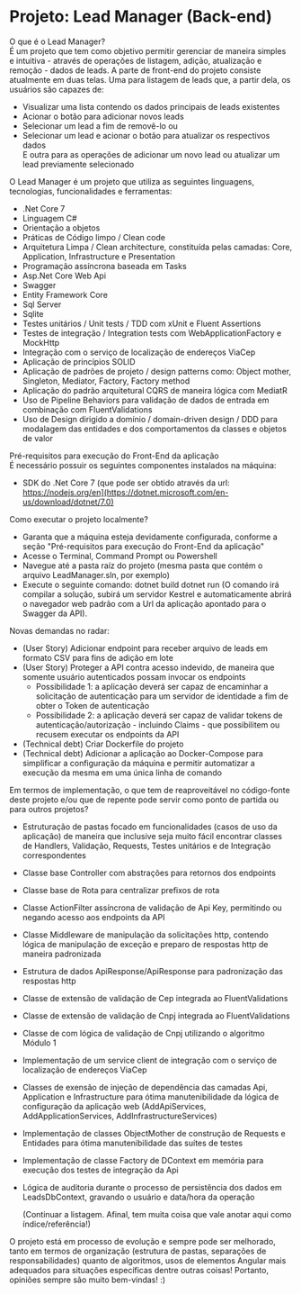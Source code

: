 # Projeto: Lead Manager (Back-end)

O que é o Lead Manager?<br/>
É um projeto que tem como objetivo permitir gerenciar de maneira simples e intuitiva - através de operações de listagem, adiçāo, atualizaçāo e remoção - dados de leads.
A parte de front-end do projeto consiste atualmente em duas telas.
Uma para listagem de leads que, a partir dela, os usuários são capazes de:
- Visualizar uma lista contendo os dados principais de leads existentes
- Acionar o botão para adicionar novos leads
- Selecionar um lead a fim de removê-lo ou
- Selecionar um lead e acionar o botão para atualizar os respectivos dados<br/>
E outra para as operações de adicionar um novo lead ou atualizar um lead previamente selecionado

O Lead Manager é um projeto que utiliza as seguintes linguagens, tecnologias, funcionalidades e ferramentas:
- .Net Core 7
- Linguagem C#
- Orientação a objetos
- Práticas de Código limpo / Clean code
- Arquitetura Limpa / Clean architecture, constituída pelas camadas: Core, Application, Infrastructure e Presentation
- Programação assíncrona baseada em Tasks
- Asp.Net Core Web Api
- Swagger
- Entity Framework Core
- Sql Server
- Sqlite
- Testes unitários / Unit tests / TDD com xUnit e Fluent Assertions
- Testes de integração / Integration tests com WebApplicationFactory e MockHttp
- Integração com o serviço de localização de endereços ViaCep
- Aplicação de princípios SOLID
- Aplicação de padrões de projeto / design patterns como: Object mother, Singleton, Mediator, Factory, Factory method
- Aplicação do padrão arquitetural CQRS de maneira lógica com MediatR
- Uso de Pipeline Behaviors para validação de dados de entrada em combinação com FluentValidations
- Uso de Design dirigido a domínio / domain-driven design / DDD para modalagem das entidades e dos comportamentos da classes e objetos de valor

Pré-requisitos para execução do Front-End da aplicação<br/>
É necessário possuir os seguintes componentes instalados na máquina:
- SDK do .Net Core 7 (que pode ser obtido através da url: https://nodejs.org/en](https://dotnet.microsoft.com/en-us/download/dotnet/7.0)

Como executar o projeto localmente?
- Garanta que a máquina esteja devidamente configurada, conforme a seção "Pré-requisitos para execução do Front-End da aplicação"
- Acesse o Terminal, Command Prompt ou Powershell
- Navegue até a pasta raíz do projeto (mesma pasta que contém o arquivo LeadManager.sln, por exemplo)
- Execute o seguinte comando:
  dotnet build
  dotnet run
  (O comando irá compilar a solução, subirá um servidor Kestrel e automaticamente abrirá o navegador web padrão com a Url da aplicação apontado para o Swagger da API).

Novas demandas no radar:
- (User Story) Adicionar endpoint para receber arquivo de leads em formato CSV para fins de adição em lote
- (User Story) Proteger a API contra acesso indevido, de maneira que somente usuário autenticados possam invocar os endpoints
  - Possibilidade 1: a aplicação deverá ser capaz de encaminhar a solicitação de autenticação para um servidor de identidade a fim de obter o Token de autenticação
  - Possibilidade 2: a aplicação deverá ser capaz de validar tokens de autenticação/autorização - incluindo Claims - que possibilitem ou recusem executar os endpoints da API
- (Technical debt) Criar Dockerfile do projeto
- (Technical debt) Adicionar a aplicação ao Docker-Compose para simplificar a configuração da máquina e permitir automatizar a execução da mesma em uma única linha de comando

Em termos de implementação, o que tem de reaproveitável no código-fonte deste projeto e/ou que de repente pode servir como ponto de partida ou para outros projetos?
- Estruturação de pastas focado em funcionalidades (casos de uso da aplicação) de maneira que inclusive seja muito fácil encontrar classes de Handlers, Validação, Requests, Testes unitários e de Integração correspondentes<br/>
- Classe base Controller com abstrações para retornos dos endpoints
- Classe base de Rota para centralizar prefixos de rota
- Classe ActionFilter assíncrona de validação de Api Key, permitindo ou negando acesso aos endpoints da API
- Classe Middleware de manipulação da solicitações http, contendo lógica de manipulação de exceção e preparo de respostas http de maneira padronizada
- Estrutura de dados ApiResponse/ApiResponse<T> para padronização das respostas http
- Classe de extensão de validação de Cep integrada ao FluentValidations
- Classe de extensão de validação de Cnpj integrada ao FluentValidations
- Classe de com lógica de validação de Cnpj utilizando o algoritmo Módulo 1
- Implementação de um service client de integração com o serviço de localização de endereços ViaCep
- Classes de exensão de injeção de dependência das camadas Api, Application e Infrastructure para ótima manutenibilidade da lógica de configuração da aplicação web (AddApiServices, AddApplicationServices, AddInfrastructureServices)
- Implementação de classes ObjectMother de construção de Requests e Entidades para ótima manutenibilidade das suítes de testes
- Implementação de classe Factory de DContext em memória para execução dos testes de integração da Api
- Lógica de auditoria durante o processo de persistência dos dados em LeadsDbContext, gravando o usuário e data/hora da operação
  
  (Continuar a listagem. Afinal, tem muita coisa que vale anotar aqui como índice/referência!)
  
O projeto está em processo de evolução e sempre pode ser melhorado, tanto em termos de organização (estrutura de pastas, separações de responsabilidades) quanto de algoritmos, usos de elementos Angular mais adequados para situações específicas dentre outras coisas! Portanto, opiniões sempre são muito bem-vindas! :)
